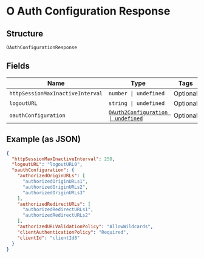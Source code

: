 
# O Auth Configuration Response

## Structure

`OAuthConfigurationResponse`

## Fields

| Name | Type | Tags | Description |
|  --- | --- | --- | --- |
| `httpSessionMaxInactiveInterval` | `number \| undefined` | Optional | - |
| `logoutURL` | `string \| undefined` | Optional | - |
| `oauthConfiguration` | [`OAuth2Configuration \| undefined`](../../doc/models/o-auth-2-configuration.md) | Optional | - |

## Example (as JSON)

```json
{
  "httpSessionMaxInactiveInterval": 250,
  "logoutURL": "logoutURL0",
  "oauthConfiguration": {
    "authorizedOriginURLs": [
      "authorizedOriginURLs1",
      "authorizedOriginURLs2",
      "authorizedOriginURLs3"
    ],
    "authorizedRedirectURLs": [
      "authorizedRedirectURLs1",
      "authorizedRedirectURLs2"
    ],
    "authorizedURLValidationPolicy": "AllowWildcards",
    "clientAuthenticationPolicy": "Required",
    "clientId": "clientId8"
  }
}
```

